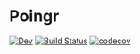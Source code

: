 # Poingr

[![Dev](https://img.shields.io/badge/docs-dev-blue.svg)](https://KeitaNakamura.github.io/Poingr.jl/dev)
[![Build Status](https://github.com/KeitaNakamura/Poingr.jl/workflows/CI/badge.svg)](https://github.com/KeitaNakamura/Poingr.jl/actions)
[![codecov](https://codecov.io/gh/KeitaNakamura/Poingr.jl/branch/main/graph/badge.svg?token=F3fmhzaGsQ)](https://codecov.io/gh/KeitaNakamura/Poingr.jl)
